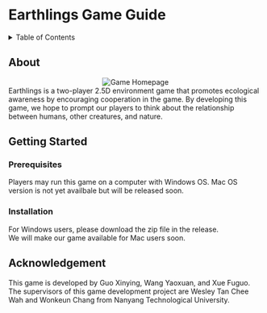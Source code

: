 # Earthlings Game Guide
<!-- TABLE OF CONTENTS -->
<details>
  <summary>Table of Contents</summary>
  <ol>
    <li>
      <a href="#about">About</a>
    </li>
    <li>
      <a href="#getting-started">Getting Started</a>
      <ul>
        <li><a href="#prerequisites">Prerequisites</a></li>
        <li><a href="#installation">Installation</a></li>
      </ul>
    </li>
    <li><a href="#how-to-play">How to Play</a></li>
    <li><a href="#acknowledgement">Acknowledgement</a></li>
  </ol>
</details>

<!-- ABOUT -->
## About
<div align="center">
  <img src="cover.png" alt="Game Homepage" >
</div>
Earthlings is a two-player 2.5D environment game that promotes ecological awareness by encouraging cooperation in the game. By developing this game, we hope to prompt our players to think about the relationship between humans, other creatures, and nature. 

<!-- GETTING STARTED -->
## Getting Started
### Prerequisites
Players may run this game on a computer with Windows OS. Mac OS version is not yet availbale but will be released soon. <br />
### Installation
For Windows users, please download the zip file in the release. <br>
We will make our game available for Mac users soon. 

<!-- ACKNOWLEDGEMENT -->
## Acknowledgement
This game is developed by Guo Xinying, Wang Yaoxuan, and Xue Fuguo. The supervisors of this game development project are Wesley Tan Chee Wah and Wonkeun Chang from Nanyang Technological University. 
